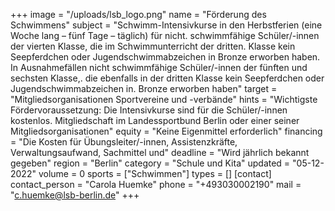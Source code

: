 +++
image = "/uploads/lsb_logo.png"
name = "Förderung des Schwimmens"
subject = "Schwimm-Intensivkurse in den Herbstferien (eine Woche lang – fünf Tage – täglich) für nicht. schwimmfähige Schüler/-innen der vierten Klasse, die im Schwimmunterricht der dritten. Klasse kein Seepferdchen oder Jugendschwimmabzeichen in Bronze erworben haben. In Ausnahmefällen nicht schwimmfähige Schüler/-innen der fünften und sechsten Klasse,. die ebenfalls in der dritten Klasse kein Seepferdchen oder Jugendschwimmabzeichen in. Bronze erworben haben"
target = "Mitgliedsorganisationen Sportvereine und -verbände"
hints = "Wichtigste Fördervoraussetzung: Die Intensivkurse sind für die Schüler/-innen kostenlos. Mitgliedschaft im Landessportbund Berlin oder einer seiner Mitgliedsorganisationen"
equity = "Keine Eigenmittel erforderlich"
financing = "Die Kosten für Übungsleiter/-innen, Assistenzkräfte, Verwaltungsaufwand, Sachmittel und"
deadline = "Wird jährlich bekannt gegeben"
region = "Berlin"
category = "Schule und Kita"
updated = "05-12-2022"
volume = 0
sports = ["Schwimmen"]
types = []
[contact]
contact_person = "Carola Huemke"
phone = "+493030002190"
mail = "c.huemke@lsb-berlin.de"
+++